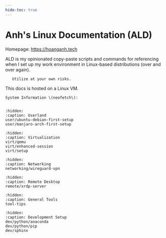```yaml
---
hide-toc: true
---
```


Anh's Linux Documentation \(ALD\)
===============================================

Homepage: <https://hoanganh.tech>

ALD is my opinionated copy-paste scripts and commands for referencing when I set up my work environment in Linux-based distributions (over and over again).

```{warning}
   Utilize at your own risks.
```

This docs is hosted on a Linux VM.

```{note}
System Information \(neofetch\):
```

```{include} ./host-info.md
```

```{toctree}
:hidden:
:caption: Userland
user/ubuntu-debian-first-setup
user/manjaro-arch-first-setup
```

```{toctree}
:hidden:
:caption: Virtualization
virt/qemu
virt/enhanced-session
virt/setup
```

```{toctree}
:hidden:
:caption: Networking
networking/wireguard-vpn
```

```{toctree}
:hidden:
:caption: Remote Desktop
remote/xrdp-server
```

```{toctree}
:hidden:
:caption: General Tools
tool-tips
```

```{toctree}
:hidden:
:caption: Development Setup
dev/python/anaconda
dev/python/pip
dev/sphinx
```